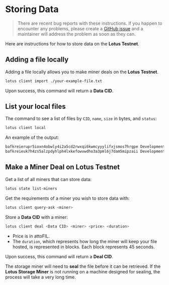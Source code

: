 # Storing Data

> There are recent bug reports with these instructions. If you happen to encounter any problems, please create a [GitHub issue](https://github.com/filecoin-project/lotus/issues/new) and a maintainer will address the problem as soon as they can.

Here are instructions for how to store data on the **Lotus Testnet**.

## Adding a file locally

Adding a file locally allows you to make miner deals on the **Lotus Testnet**.

```sh
lotus client import ./your-example-file.txt
```

Upon success, this command will return a **Data CID**.

## List your local files

The command to see a list of files by `CID`, `name`, `size` in bytes, and `status`:

```sh
lotus client local
```

An example of the output:

```sh
bafkreierupr5ioxn4obwly4i2a5cd2rwxqi6kwmcyyylifxjsmos7hrgpe Development/sample-1.txt 2332 ok
bafkreieuk7h4zs5alzpdyhlph4lxkefowvwdho3a3pml6j7dam5mipzaii Development/sample-2.txt 30618 ok
```

## Make a Miner Deal on Lotus Testnet

Get a list of all miners that can store data:

```sh
lotus state list-miners
```

Get the requirements of a miner you wish to store data with:

```sh
lotus client query-ask <miner>
```

Store a **Data CID** with a miner:

```sh
lotus client deal <Data CID> <miner> <price> <duration>
```

- Price is in attoFIL.
- The `duration`, which represents how long the miner will keep your file hosted, is represented in blocks. Each block represents 45 seconds.

Upon success, this command will return a **Deal CID**.

The storage miner will need to **seal** the file before it can be retrieved. If the **Lotus Storage Miner** is not running on a machine designed for sealing, the process will take a very long time.
